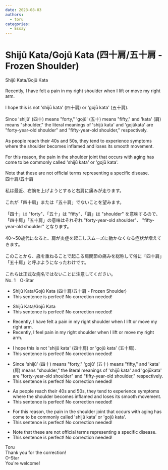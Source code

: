 ```yaml
---
date: 2023-08-03
authors:
  - toru
categories:
  - Essay
---
```


<h1 id="subject_show">Shijū Kata/Gojū Kata (四十肩/五十肩 - Frozen Shoulder)</h1>
<div class="date" hidden>Aug 3, 2023 18:38</div>
<div id="post"><div id="body_show_ori">
Shijū Kata/Gojū Kata<br/><br/>Recently, I have felt a pain in my right shoulder when I lift or move my right arm.<br/><br/>I hope this is not 'shijū kata' (四十肩) or 'gojū kata' (五十肩).<br/><br/>Since 'shijū' (四十) means "forty," 'gojū' (五十) means "fifty," and 'kata' (肩) means "shoulder," the literal meanings of 'shijū kata' and 'gojūkata' are "forty-year-old shoulder" and "fifty-year-old shoulder," respectively.<br/><br/>As people reach their 40s and 50s, they tend to experience symptoms where the shoulder becomes inflamed and loses its smooth movement.<br/><br/>For this reason, the pain in the shoulder joint that occurs with aging has come to be commonly called 'shijū kata' or 'gojū kata'.<br/><br/>Note that these are not official terms representing a specific disease.
</div></div>

<!-- more -->

<div id="post_ja"><div id="body_show_mo">
四十肩/五十肩<br/><br/>私は最近、右腕を上げようとすると右肩に痛みが走ります。<br/><br/>これが「四十肩」または「五十肩」でないことを望みます。<br/><br/>「四十」は "forty"、「五十」は "fifty"、「肩」は "shoulder" を意味するので、「四十肩」「五十肩」の意味はそれぞれ "forty-year-old shoulder"、 "fifty-year-old shoulder" となります。<br/><br/>40～50歳代になると、肩が炎症を起こしスムーズに動かなくなる症状が増えてきます。<br/><br/>このことから、歳を重ねることで起こる肩関節の痛みを総称して俗に「四十肩」「五十肩」と呼ぶようになったわけです。<br/><br/>これらは正式な病名ではないことに注意してください。
</div></div>
<div id="block"><div class="first_name"> No. 1　<span class="just_name">O-Star</span></div><div id="block2">
<ul class="correction_field">
<li class="incorrect">Shijū Kata/Gojū Kata (四十肩/五十肩 - Frozen Shoulder)</li>
<li class="corrected perfect">This sentence is perfect! No correction needed!</li>
</ul>
<ul class="correction_field">
<li class="incorrect">Shijū Kata/Gojū Kata</li>
<li class="corrected perfect">This sentence is perfect! No correction needed!</li>
</ul>
<ul class="correction_field">
<li class="incorrect">Recently, I have felt a pain in my right shoulder when I lift or move my right arm.</li>
<li class="corrected correct">
Recently, I <span class="f_bold">feel</span> pain in my right shoulder when I lift or move my right arm.
</li>
</ul>
<ul class="correction_field">
<li class="incorrect">I hope this is not 'shijū kata' (四十肩) or 'gojū kata' (五十肩).</li>
<li class="corrected perfect">This sentence is perfect! No correction needed!</li>
</ul>
<ul class="correction_field">
<li class="incorrect">Since 'shijū' (四十) means "forty," 'gojū' (五十) means "fifty," and 'kata' (肩) means "shoulder," the literal meanings of 'shijū kata' and 'gojūkata' are "forty-year-old shoulder" and "fifty-year-old shoulder," respectively.</li>
<li class="corrected perfect">This sentence is perfect! No correction needed!</li>
</ul>
<ul class="correction_field">
<li class="incorrect">As people reach their 40s and 50s, they tend to experience symptoms where the shoulder becomes inflamed and loses its smooth movement.</li>
<li class="corrected perfect">This sentence is perfect! No correction needed!</li>
</ul>
<ul class="correction_field">
<li class="incorrect">For this reason, the pain in the shoulder joint that occurs with aging has come to be commonly called 'shijū kata' or 'gojū kata'.</li>
<li class="corrected perfect">This sentence is perfect! No correction needed!</li>
</ul>
<ul class="correction_field">
<li class="incorrect">Note that these are not official terms representing a specific disease.</li>
<li class="corrected perfect">This sentence is perfect! No correction needed!</li>
</ul>
</div><div class="name"><span class="just_name">Toru</span><br>
Thank you for the correction!
</div>
<div class="name"><span class="just_name">O-Star</span><br>
You're welcome!
</div>
</div>
